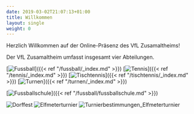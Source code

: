 ```yaml
---
date: 2019-03-02T21:07:13+01:00
title: Willkommen
layout: single
weight: 0
---
```


Herzlich Willkommen auf der Online-Präsenz des VfL Zusamaltheims!

Der VfL Zusamaltheim umfasst insgesamt vier Abteilungen.

[![Fussball](/images/icons/football.jpg)]({{< ref "/fussball/_index.md" >}})
[![Tennis](/images/icons/tennis.jpg)]({{< ref "/tennis/_index.md" >}})
[![Tischtennis](/images/icons/tabletennis.jpg)]({{< ref "/tischtennis/_index.md" >}})
[![Turnen](/images/icons/athletics.jpg)]({{< ref "/turnen/_index.md" >}})


[![Fussballschule](/images/fussballschule/fussballschule.jpg)]({{< ref "/fussball/fussballschule.md" >}})

![Dorffest](/images/Plakat_Dorffest_22.jpg)
![Elfmeterturnier](/images/Plakat_Elfmeter-Turnier_22.jpg)
![Turnierbestimmungen_Elfmeterturnier](/images/Turnierbestimmungen_Elfmeter-Turnier.jpeg)